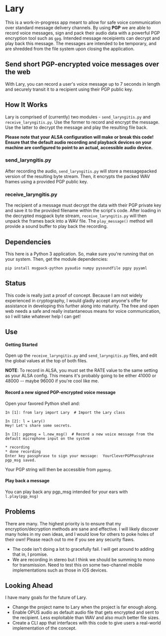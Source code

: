 # Lary

This is a work-in-progress app meant to allow for safe voice communication over standard message delivery channels. By using **PGP** we are able to record voice messages, sign and pack their audio data with a powerful PGP encryption tool such as `gpg`. Intended message receipients can decrypt and play back this message. The messages are intended to be temporary, and are shredded from the file system upon closing the application.

## Send short PGP-encrypted voice messages over the web

With Lary, you can record a user's voice message up to 7 seconds in length and securely transit it to a recipient using their PGP public key.

## How It Works

Lary is comprised of (currently) two modules - `send_laryngitis.py` and `receive_laryngitis.py`. Use the former to record and encrypt the message. Use the latter to decrypt the message and play the resulting file back.

**Please note that your ALSA configuration will make or break this code! Ensure that the default audio recording and playback devices on your machine are configured to point to an actual, accessible audio device.**

### send_laryngitis.py

After recording the audio, `send_laryngitis.py` will store a messagepacked version of the resulting byte stream. Then, it encrypts the packed WAV frames using a provided PGP public key.

### receive_laryngitis.py

The recipient of a message must decrypt the data with their PGP private key and save it to the provided filename within the script's code. After loading in the decrypted msgpack byte stream, `receive_laryngitis.py` will then unpack the frames back into a WAV file. The `play_message()` method will provide a sound buffer to play back the recording.

## Dependencies

This here is a Python 3 application. So, make sure you're running that on your system. Then, get the module dependencies:

`pip install msgpack-python pyaudio numpy pysoundfile pgpy pyyaml` 

## Status

This code is really just a proof of concept. Because I am not widely experienced in cryptography, I would gladly accept anyone's offer for assistance in developing this further along into maturity. The free and open web needs a safe and really instantaneous means for voice communication, so I will take whatever help I can get!

## Use

#### Getting Started

Open up the `receive_laryngitis.py` and `send_laryngitis.py` files, and edit the global values at the top of both files.

**NOTE**: To record in ALSA, you must set the RATE value to the same setting as your ALSA config. This means it's probably going to be either 41000 or 48000 -- maybe 96000 if you're cool like me.

#### Record a new signed PGP-encrypted voice message

Open your favored Python shell and:

```
In [1]: from lary import Lary  # Import the Lary class

In [2]: l = Lary()
Hey! Let's share some secrets.

In [3]: pgpmsg = l.new_msg()  # Record a new voice message from the default microphone input on the system

* recording
* done recording
Enter key passphrase to sign your message:  YourCleverPGPPassphrase
pgp_msg saved.
```

Your PGP string will then be accessible from `pgpmsg`.

#### Play back a message

You can play back any pgp_msg intended for your ears with `l.play(pgp_msg)`

## Problems

There are many. The highest priority is to ensure that my encryption/decryption methods are sane and effective. I will likely discover many holes in my own ideas, and I would love for others to poke holes of their own! Please reach out to me if you see any security flaws.

* The code isn't doing a lot to gracefully fail. I will get around to adding that in, I promise.
* We are recording in stereo but I think we should be summing to mono for transmission. Need to test this on some two-channel mobile implementations such as those in iOS devices.

## Looking Ahead

I have many goals for the future of Lary.

* Change the project name to Lary when the project is far enough along.
* Enable OPUS audio as default audio file that gets encrypted and sent to the recipient. Less exploitable than WAV and also much better file sizes.
* Create a CLI app that interfaces with this code to give users a real-world implementation of the concept.
